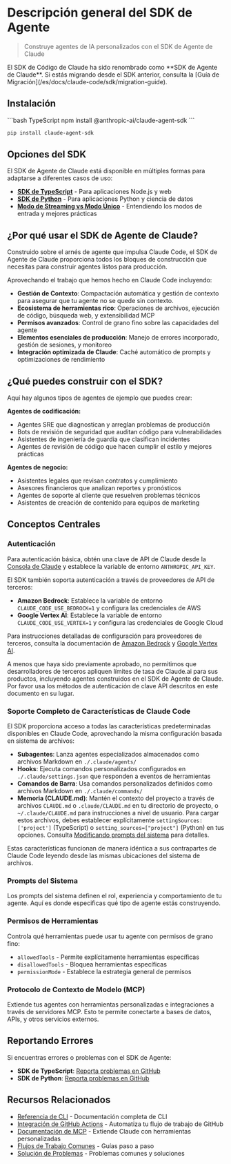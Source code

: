 # Descripción general del SDK de Agente

> Construye agentes de IA personalizados con el SDK de Agente de Claude

<Note>
  El SDK de Código de Claude ha sido renombrado como **SDK de Agente de Claude**. Si estás migrando desde el SDK anterior, consulta la [Guía de Migración](/es/docs/claude-code/sdk/migration-guide).
</Note>

## Instalación

<CodeGroup>
  ```bash TypeScript
  npm install @anthropic-ai/claude-agent-sdk
  ```

  ```bash Python
  pip install claude-agent-sdk
  ```
</CodeGroup>

## Opciones del SDK

El SDK de Agente de Claude está disponible en múltiples formas para adaptarse a diferentes casos de uso:

* **[SDK de TypeScript](/es/api/agent-sdk/typescript)** - Para aplicaciones Node.js y web
* **[SDK de Python](/es/api/agent-sdk/python)** - Para aplicaciones Python y ciencia de datos
* **[Modo de Streaming vs Modo Único](/es/api/agent-sdk/streaming-vs-single-mode)** - Entendiendo los modos de entrada y mejores prácticas

## ¿Por qué usar el SDK de Agente de Claude?

Construido sobre el arnés de agente que impulsa Claude Code, el SDK de Agente de Claude proporciona todos los bloques de construcción que necesitas para construir agentes listos para producción.

Aprovechando el trabajo que hemos hecho en Claude Code incluyendo:

* **Gestión de Contexto**: Compactación automática y gestión de contexto para asegurar que tu agente no se quede sin contexto.
* **Ecosistema de herramientas rico**: Operaciones de archivos, ejecución de código, búsqueda web, y extensibilidad MCP
* **Permisos avanzados**: Control de grano fino sobre las capacidades del agente
* **Elementos esenciales de producción**: Manejo de errores incorporado, gestión de sesiones, y monitoreo
* **Integración optimizada de Claude**: Caché automático de prompts y optimizaciones de rendimiento

## ¿Qué puedes construir con el SDK?

Aquí hay algunos tipos de agentes de ejemplo que puedes crear:

**Agentes de codificación:**

* Agentes SRE que diagnostican y arreglan problemas de producción
* Bots de revisión de seguridad que auditan código para vulnerabilidades
* Asistentes de ingeniería de guardia que clasifican incidentes
* Agentes de revisión de código que hacen cumplir el estilo y mejores prácticas

**Agentes de negocio:**

* Asistentes legales que revisan contratos y cumplimiento
* Asesores financieros que analizan reportes y pronósticos
* Agentes de soporte al cliente que resuelven problemas técnicos
* Asistentes de creación de contenido para equipos de marketing

## Conceptos Centrales

### Autenticación

Para autenticación básica, obtén una clave de API de Claude desde la [Consola de Claude](https://console.anthropic.com/) y establece la variable de entorno `ANTHROPIC_API_KEY`.

El SDK también soporta autenticación a través de proveedores de API de terceros:

* **Amazon Bedrock**: Establece la variable de entorno `CLAUDE_CODE_USE_BEDROCK=1` y configura las credenciales de AWS
* **Google Vertex AI**: Establece la variable de entorno `CLAUDE_CODE_USE_VERTEX=1` y configura las credenciales de Google Cloud

Para instrucciones detalladas de configuración para proveedores de terceros, consulta la documentación de [Amazon Bedrock](/es/docs/claude-code/amazon-bedrock) y [Google Vertex AI](/es/docs/claude-code/google-vertex-ai).

<Note>
  A menos que haya sido previamente aprobado, no permitimos que desarrolladores de terceros apliquen límites de tasa de Claude.ai para sus productos, incluyendo agentes construidos en el SDK de Agente de Claude. Por favor usa los métodos de autenticación de clave API descritos en este documento en su lugar.
</Note>

### Soporte Completo de Características de Claude Code

El SDK proporciona acceso a todas las características predeterminadas disponibles en Claude Code, aprovechando la misma configuración basada en sistema de archivos:

* **Subagentes**: Lanza agentes especializados almacenados como archivos Markdown en `./.claude/agents/`
* **Hooks**: Ejecuta comandos personalizados configurados en `./.claude/settings.json` que responden a eventos de herramientas
* **Comandos de Barra**: Usa comandos personalizados definidos como archivos Markdown en `./.claude/commands/`
* **Memoria (CLAUDE.md)**: Mantén el contexto del proyecto a través de archivos `CLAUDE.md` o `.claude/CLAUDE.md` en tu directorio de proyecto, o `~/.claude/CLAUDE.md` para instrucciones a nivel de usuario. Para cargar estos archivos, debes establecer explícitamente `settingSources: ['project']` (TypeScript) o `setting_sources=["project"]` (Python) en tus opciones. Consulta [Modificando prompts del sistema](/es/api/agent-sdk/modifying-system-prompts#method-1-claudemd-files-project-level-instructions) para detalles.

Estas características funcionan de manera idéntica a sus contrapartes de Claude Code leyendo desde las mismas ubicaciones del sistema de archivos.

### Prompts del Sistema

Los prompts del sistema definen el rol, experiencia y comportamiento de tu agente. Aquí es donde especificas qué tipo de agente estás construyendo.

### Permisos de Herramientas

Controla qué herramientas puede usar tu agente con permisos de grano fino:

* `allowedTools` - Permite explícitamente herramientas específicas
* `disallowedTools` - Bloquea herramientas específicas
* `permissionMode` - Establece la estrategia general de permisos

### Protocolo de Contexto de Modelo (MCP)

Extiende tus agentes con herramientas personalizadas e integraciones a través de servidores MCP. Esto te permite conectarte a bases de datos, APIs, y otros servicios externos.

## Reportando Errores

Si encuentras errores o problemas con el SDK de Agente:

* **SDK de TypeScript**: [Reporta problemas en GitHub](https://github.com/anthropics/claude-agent-sdk-typescript/issues)
* **SDK de Python**: [Reporta problemas en GitHub](https://github.com/anthropics/claude-agent-sdk-python/issues)

## Recursos Relacionados

* [Referencia de CLI](/es/docs/claude-code/cli-reference) - Documentación completa de CLI
* [Integración de GitHub Actions](/es/docs/claude-code/github-actions) - Automatiza tu flujo de trabajo de GitHub
* [Documentación de MCP](/es/docs/claude-code/mcp) - Extiende Claude con herramientas personalizadas
* [Flujos de Trabajo Comunes](/es/docs/claude-code/common-workflows) - Guías paso a paso
* [Solución de Problemas](/es/docs/claude-code/troubleshooting) - Problemas comunes y soluciones


